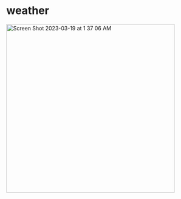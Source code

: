 # weather
<img width="443" alt="Screen Shot 2023-03-19 at 1 37 06 AM" src="https://user-images.githubusercontent.com/42685801/226163400-8b1577f4-fd66-4d5a-b56e-a6920c740db3.png">

